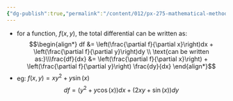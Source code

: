 ```yaml
---
{"dg-publish":true,"permalink":"/content/012/px-275-mathematical-methods/term-1/a-differentiation/1-introduction-a1-and-a2/px-275-a1b-total-differentiation/","noteIcon":"1","created":"2024-11-25T10:50:32.000+00:00","updated":"2024-11-26T10:03:47.251+00:00"}
---
```


- for a function, $f(x,y)$, the total differential can be written as: 
$$\begin{align*}
	df &= \left(\frac{\partial f}{\partial x}\right)dx + \left(\frac{\partial f}{\partial y}\right)dy \\
	\text{can be written as:}\\\frac{df}{dx} &= \left(\frac{\partial f}{\partial x}\right) + \left(\frac{\partial f}{\partial y}\right) \frac{dy}{dx}
\end{align*}$$
- eg: $f(x,y) = xy^{2} + y\sin(x)$
	$$df = (y^{2}+ y\cos(x))dx + (2xy+\sin(x))dy$$
